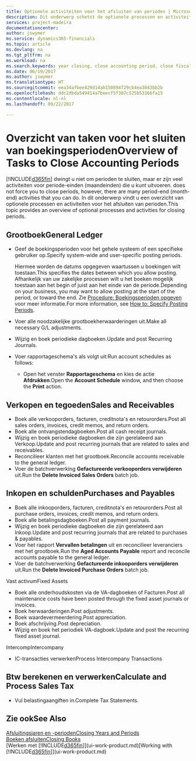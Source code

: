 ```yaml
---
title: Optionele activiteiten voor het afsluiten van periodes | Microsoft Docs
description: Dit onderwerp schetst de optionele processen en activiteiten voor het sluiten van boekingsperioden in Financials.
services: project-madeira
documentationcenter: 
author: jswymer
ms.service: dynamics365-financials
ms.topic: article
ms.devlang: na
ms.tgt_pltfrm: na
ms.workload: na
ms.search.keywords: year closing, close accounting period, close fiscal year, aging, creditor payments, vendor payments
ms.date: 06/19/2017
ms.author: jswymer
ms.translationtype: HT
ms.sourcegitcommit: eea34afbee429d14ab150894729cb4ea3843bb2b
ms.openlocfilehash: ddc2dbda549414a7beecf5f307c525b53166fa15
ms.contentlocale: nl-nl
ms.lasthandoff: 09/22/2017

---
```

# <a name="overview-of-tasks-to-close-accounting-periods"></a><span data-ttu-id="85917-103">Overzicht van taken voor het sluiten van boekingsperioden</span><span class="sxs-lookup"><span data-stu-id="85917-103">Overview of Tasks to Close Accounting Periods</span></span>
[!INCLUDE[d365fin](includes/d365fin_md.md)]<span data-ttu-id="85917-104"> dwingt u niet om perioden te sluiten, maar er zijn veel activiteiten voor periode-einden (maandeinden) die u kunt uitvoeren.</span><span class="sxs-lookup"><span data-stu-id="85917-104"> does not force you to close periods, however, there are many period-end (month-end) activities that you can do.</span></span> <span data-ttu-id="85917-105">In dit onderwerp vindt u een overzicht van optionele processen en activiteiten voor het afsluiten van perioden.</span><span class="sxs-lookup"><span data-stu-id="85917-105">This topic provides an overview of optional processes and activities for closing periods.</span></span>  

## <a name="general-ledger"></a><span data-ttu-id="85917-106">Grootboek</span><span class="sxs-lookup"><span data-stu-id="85917-106">General Ledger</span></span>
* <span data-ttu-id="85917-107">Geef de boekingsperioden voor het gehele systeem of een specifieke gebruiker op.</span><span class="sxs-lookup"><span data-stu-id="85917-107">Specify system-wide and user-specific posting periods.</span></span>  

    <span data-ttu-id="85917-108">Hiermee worden de datums opgegeven waartussen u boekingen wilt toestaan.</span><span class="sxs-lookup"><span data-stu-id="85917-108">This specifies the dates between which you allow posting.</span></span> <span data-ttu-id="85917-109">Afhankelijk van uw zakelijke processen wilt u het boeken mogelijk toestaan aan het begin of juist aan het einde van de periode.</span><span class="sxs-lookup"><span data-stu-id="85917-109">Depending on your business, you may want to allow posting at the start of the period, or toward the end.</span></span> <span data-ttu-id="85917-110">Zie [Procedure: Boekingsperioden opgeven](finance-how-specify-posting-periods.md) voor meer informatie.</span><span class="sxs-lookup"><span data-stu-id="85917-110">For more information, see [How to: Specify Posting Periods](finance-how-specify-posting-periods.md).</span></span>  
* <span data-ttu-id="85917-111">Voer alle noodzakelijke grootboekherwaarderingen uit.</span><span class="sxs-lookup"><span data-stu-id="85917-111">Make all necessary G/L adjustments.</span></span>  
* <span data-ttu-id="85917-112">Wijzig en boek periodieke dagboeken.</span><span class="sxs-lookup"><span data-stu-id="85917-112">Update and post Recurring Journals.</span></span>  
  <!--* Process Consolidations-->
* <span data-ttu-id="85917-113">Voer rapportageschema's als volgt uit:</span><span class="sxs-lookup"><span data-stu-id="85917-113">Run account schedules as follows:</span></span>  
  * <span data-ttu-id="85917-114">Open het venster **Rapportageschema** en kies de actie **Afdrukken**.</span><span class="sxs-lookup"><span data-stu-id="85917-114">Open the **Account Schedule** window, and then choose the **Print** action.</span></span>  

## <a name="sales-and-receivables"></a><span data-ttu-id="85917-115">Verkopen en tegoeden</span><span class="sxs-lookup"><span data-stu-id="85917-115">Sales and Receivables</span></span>
* <span data-ttu-id="85917-116">Boek alle verkooporders, facturen, creditnota's en retourorders.</span><span class="sxs-lookup"><span data-stu-id="85917-116">Post all sales orders, invoices, credit memos, and return orders.</span></span>  
* <span data-ttu-id="85917-117">Boek alle ontvangstendagboeken.</span><span class="sxs-lookup"><span data-stu-id="85917-117">Post all cash receipt journals.</span></span>  
* <span data-ttu-id="85917-118">Wijzig en boek periodieke dagboeken die zijn gerelateerd aan Verkoop.</span><span class="sxs-lookup"><span data-stu-id="85917-118">Update and post recurring journals that are related to sales and receivables.</span></span>  
* <span data-ttu-id="85917-119">Reconcilieer klanten met het grootboek.</span><span class="sxs-lookup"><span data-stu-id="85917-119">Reconcile accounts receivable to the general ledger.</span></span>  
* <span data-ttu-id="85917-120">Voer de batchverwerking **Gefactureerde verkooporders verwijderen** uit.</span><span class="sxs-lookup"><span data-stu-id="85917-120">Run the **Delete Invoiced Sales Orders** batch job.</span></span>  

## <a name="purchases-and-payables"></a><span data-ttu-id="85917-121">Inkopen en schulden</span><span class="sxs-lookup"><span data-stu-id="85917-121">Purchases and Payables</span></span>
* <span data-ttu-id="85917-122">Boek alle inkooporders, facturen, creditnota's en retourorders.</span><span class="sxs-lookup"><span data-stu-id="85917-122">Post all purchase orders, invoices, credit memos, and return orders.</span></span>  
* <span data-ttu-id="85917-123">Boek alle betalingsdagboeken.</span><span class="sxs-lookup"><span data-stu-id="85917-123">Post all payment journals.</span></span>  
* <span data-ttu-id="85917-124">Wijzig en boek periodieke dagboeken die zijn gerelateerd aan Inkoop.</span><span class="sxs-lookup"><span data-stu-id="85917-124">Update and post recurring journals that are related to purchases & payables.</span></span>  
* <span data-ttu-id="85917-125">Voer het rapport **Vervallen betalingen** uit en reconcilieer leveranciers met het grootboek.</span><span class="sxs-lookup"><span data-stu-id="85917-125">Run the **Aged Accounts Payable** report and reconcile accounts payable to the general ledger.</span></span>  
* <span data-ttu-id="85917-126">Voer de batchverwerking **Gefactureerde inkooporders verwijderen** uit.</span><span class="sxs-lookup"><span data-stu-id="85917-126">Run the **Delete Invoiced Purchase Orders** batch job.</span></span>  

<span data-ttu-id="85917-127">Vast activum</span><span class="sxs-lookup"><span data-stu-id="85917-127">Fixed Assets</span></span>
* <span data-ttu-id="85917-128">Boek alle onderhoudskosten via de VA-dagboeken of Facturen.</span><span class="sxs-lookup"><span data-stu-id="85917-128">Post all maintenance costs have been posted through the fixed asset journals or invoices.</span></span>
* <span data-ttu-id="85917-129">Boek herwaarderingen.</span><span class="sxs-lookup"><span data-stu-id="85917-129">Post adjustments.</span></span>
* <span data-ttu-id="85917-130">Boek waardevermeerdering.</span><span class="sxs-lookup"><span data-stu-id="85917-130">Post appreciation.</span></span>
* <span data-ttu-id="85917-131">Boek afschrijving.</span><span class="sxs-lookup"><span data-stu-id="85917-131">Post depreciation.</span></span>
* <span data-ttu-id="85917-132">Wijzig en boek het periodiek VA-dagboek.</span><span class="sxs-lookup"><span data-stu-id="85917-132">Update and post the recurring fixed asset journal.</span></span>

<span data-ttu-id="85917-133">Intercomp</span><span class="sxs-lookup"><span data-stu-id="85917-133">Intercompany</span></span>
* <span data-ttu-id="85917-134">IC-transacties verwerken</span><span class="sxs-lookup"><span data-stu-id="85917-134">Process Intercompany Transactions</span></span>

## <a name="calculate-and-process-sales-tax"></a><span data-ttu-id="85917-135">Btw berekenen en verwerken</span><span class="sxs-lookup"><span data-stu-id="85917-135">Calculate and Process Sales Tax</span></span>
* <span data-ttu-id="85917-136">Vul belastingaangiften in.</span><span class="sxs-lookup"><span data-stu-id="85917-136">Complete Tax Statements.</span></span>  

## <a name="see-also"></a><span data-ttu-id="85917-137">Zie ook</span><span class="sxs-lookup"><span data-stu-id="85917-137">See Also</span></span>
[<span data-ttu-id="85917-138">Afsluitingsjaren en -perioden</span><span class="sxs-lookup"><span data-stu-id="85917-138">Closing Years and Periods</span></span>](year-close-years-periods.md)  
[<span data-ttu-id="85917-139">Boeken afsluiten</span><span class="sxs-lookup"><span data-stu-id="85917-139">Closing Books</span></span>](year-close-books.md)  
<span data-ttu-id="85917-140">[Werken met [!INCLUDE[d365fin](includes/d365fin_md.md)]](ui-work-product.md)</span><span class="sxs-lookup"><span data-stu-id="85917-140">[Working with [!INCLUDE[d365fin](includes/d365fin_md.md)]](ui-work-product.md)</span></span>

